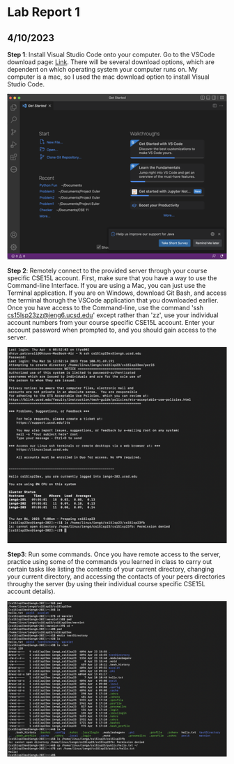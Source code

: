 # Lab Report 1
## 4/10/2023
**Step 1**: Install Visual Studio Code onto your computer. Go to the VSCode download page: [Link](https://code.visualstudio.com/Download). There will be several download options, which are dependent on which operating system your computer runs on. My computer is a mac, so I used the mac download option to install Visual Studio Code. 

![Image](VSCodeInstallationScreenShot.png)

**Step 2**: Remotely connect to the provided server through your course specific CSE15L account. First, make sure that you have a way to use the Command-line Interface. If you are using a Mac, you can just use the Terminal application. If you are on Windows, download Git Bash, and access the terminal thorugh the VSCode application that you downloaded earlier. Once you have access to the Command-line, use the command 'ssh cs15lsp23zz@ieng6.ucsd.edu' except rather than 'zz', use your individual account numbers from your course specific CSE15L account. Enter your account password when prompted to, and you should gain access to the server.

![Image](RemoteServerConnectScreenShot.png)

**Step3**: Run some commands. Once you have remote access to the server, practice using some of the commands you learned in class to carry out certain tasks like listing the contents of your current directory, changing your current directory, and accessing the contacts of your peers directories throughy the server (by using their individual course specific CSE15L account details).

![Image](TerminalCommands.png)
